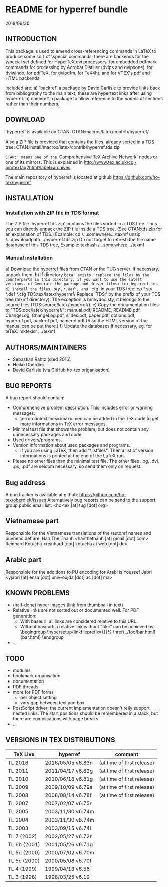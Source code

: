 # README for hyperref bundle
2018/09/30


## INTRODUCTION


This package is used to emend cross-referencing commands in LaTeX to
produce some sort of \special commands; there are backends for the
\special set defined for HyperTeX dvi processors, for embedded pdfmark
commands for processing by Acrobat Distiller (dvips and dvipsone), for
dviwindo, for pdfTeX, for dvipdfm, for TeX4ht, and for VTEX's pdf and HTML
backends.

Included are:
a) `backref' a package by David Carlisle to provide links back from
   bibliography to the main text; these are hypertext links after using
   hyperref.
b) nameref' a package to allow reference to the *names* of sections rather
   than their numbers.

## DOWNLOAD


`hyperref' is available on CTAN:
  CTAN:macros/latex/contrib/hyperref/
    
Also a ZIP file is provided that contains the files, already sorted
in a TDS tree:
  CTAN:install/macros/latex/contrib/hyperref.tds.zip
    
`CTAN:' means one of the `Comprehensive TeX Archive Network'
nodes or one of its mirrors.  This is explained in
  http://www.tex.ac.uk/cgi-bin/texfaq2html?label=archives
    
The main repository of hyperref is located at github
       https://github.com/ho-tex/hyperref
    

## INSTALLATION


### Installation with ZIP file in TDS format

The ZIP file `hyperref.tds.zip' contains the files sorted
in a TDS tree. Thus you can directly unpack the ZIP file
inside a TDS tree. (See CTAN:tds.zip for an explanation of TDS.)
Example:
  cd /...somewhere.../texmf
  unzip /...downloadpath.../hyperref.tds.zip
Do not forget to refresh the file name database of this TDS tree,
Example:
  texhash /...somewhere.../texmf
      
### Manual installation

a) Download the hyperref files from CTAN or the TUG server.
   If necessary, unpack them.
b) If directory `beta' exists, replace the files by the counterparts
   in this directory, if you want to use the latest versions.
c) Generate the package and driver files:
     tex hyperref.ins
d) Install the files `*.sty', `*.def', and `*.cfg' in your TDS tree:
     cp *.sty *.def *.cfg TDS:tex/latex/hyperref/
   Replace `TDS:' by the prefix of your TDS tree (texmf directory).
   The exception is bmhydoc.sty, it belongs to the source files
   (TDS:source/latex/hyperref/).
e) Copy the documentation files to "TDS:doc/latex/hyperref/":
   manual.pdf, README, README.pdf, ChangeLog, ChangeLog.pdf,
   slides.pdf, paper.pdf, options.pdf, hyperref.pdf, backref.pdf,
   nameref.pdf (Also the HTML version of the manual can be put there.)
f) Update the databases if necessary, eg. for teTeX:
     mktexlsr .../texmf
      
## AUTHORS/MAINTAINERS


* Sebastian Rahtz (died 2016)
* Heiko Oberdiek
* David Carlisle (via GitHub ho-tex origanisation)


## BUG REPORTS


A bug report should contain:
* Comprehensive problem description. This includes error or
  warning messages.
  * \errorcontextlines=\maxdimen can be added in the TeX code
    to get more informations in TeX error messages.
* Minimal test file that shows the problem, but does not
  contain any unnecessary packages and code.
* Used drivers/programs.
* Version information about used packages and programs.
  * If you are using LaTeX, then add "\listfiles". Then
    a list of version informations is printed at the end
    of the LaTeX run.
* Please no other files than the minimal test file.
  The other files .log, .dvi, .ps, .pdf are seldom necessary,
  so send them only on request.
    
## Bug address

A bug tracker is available at github:
    https://github.com/ho-tex/oberdiek/issues
Alternatively bug reports can be send to the support group public email list:
 <ho-tex [at] tug [dot] org>
      
## Vietnamese part

Responsible for the Vietnamese translations of the
\autoref names and puvnenc.def are:
  Han The Thanh <hanthethanh [at] gmail [dot] com>
  Reinhard Kotucha <reinhard [dot] kotucha at web [dot] de>
      
## Arabic part

Responsible for the additions to PU encoding for Arabi is
  Youssef Jabri <yjabri [at] ensa [dot] univ-oujda [dot] ac [dot] ma>
      

## KNOWN PROBLEMS


* (half-done) hyper images (link from thumbnail in text)
* Relative links are not sorted out or documented well.
  For PDF generation:
  * With baseurl: all links are considered relative to this URL.
  * Without baseurl: a relative link without "file:" can be
    achieved by:
      \begingroup
        \hypersetup{linkfileprefix={}}%
        \href{../foo/bar.html}{bar.html}
      \endgroup
* ...
    

## TODO

* modules
* bookmark organisation
* documentation
* PDF threads
* more for PDF forms
  * per object setting
  * vary gap between text and box
* PostScript driver: the current implementation doesn't relly support
  nested links. The start positions should be remembered in a stack,
  but there are complications with page breaks.
* ...
    

## VERSIONS IN TEX DISTRIBUTIONS

| TeX Live | hyperref | comment |
| -------- | -------- | ------- |
| TL 2016 |      2016/05/05 v6.83n | (at time of first release) |
| TL 2011 |      2011/04/17 v6.82g | (at time of first release) |
| TL 2010 |      2010/06/18 v6.81g | (at time of first release) |
| TL 2009 |      2009/10/09 v6.79a | (at time of first release) |
| TL 2008 |      2008/08/14 v6.78f | (at time of first release) |
| TL 2007 |      2007/02/07 v6.75r | |
| TL 2005 |      2003/11/30 v6.74m | |
| TL 2004 |      2003/11/30 v6.74m | |
| TL 2003 |      2003/09/15 v6.74i | |
| TL 7  (2002) | 2002/05/27 v6.72r | |
| TL 6b (2001) | 2001/05/26 v6.71g | |
| TL 5d (2000) | 2000/07/02 v6.70m | |
| TL 5c (2000) | 2000/05/08 v6.70f | |
| TL 4  (1999) | 1999/04/13 v6.56 | |
| TL 3  (1998) | 1998/03/25 v6.19 | |
      
